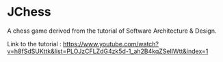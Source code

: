 # JChess
 A chess game derived from the tutorial of Software Architecture & Design.
 
 Link to the tutorial : https://www.youtube.com/watch?v=h8fSdSUKttk&list=PLOJzCFLZdG4zk5d-1_ah2B4kqZSeIlWtt&index=1
